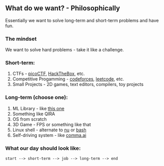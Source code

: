 ## What do we want? - Philosophically
Essentially we want to solve long-term and short-term problems and have fun.


### The mindset
We want to solve hard problems - take it like a challenge.


### Short-term:
1. CTFs - [picoCTF](https://play.picoctf.org/practice), [HackTheBox](https://hackthebox.com/), etc.
2. Competitive Progamming - [codeforces](https://codeforces.com), [leetcode](https://leetcode.com), etc.
3. Small Projects - 2D games, text editors, compilers, toy projects


### Long-term (choose one):
1. ML Library - like [this one](https://github.com/geohot/tinygrad)
2. Something like QIRA
3. OS from scratch
4. 3D Game - FPS or something like that
5. Linux shell - alternate to [nu](https://github.com/nushell/nushell) or [bash](https://en.wikipedia.org/wiki/Bash_(Unix_shell)) 
6. Self-driving system - like [comma.ai](https://comma.ai)


### What our day should look like:
```
start --> short-term --> job --> long-term --> end
```

